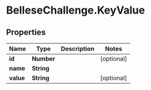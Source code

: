 # BelleseChallenge.KeyValue

## Properties
Name | Type | Description | Notes
------------ | ------------- | ------------- | -------------
**id** | **Number** |  | [optional] 
**name** | **String** |  | 
**value** | **String** |  | [optional] 


